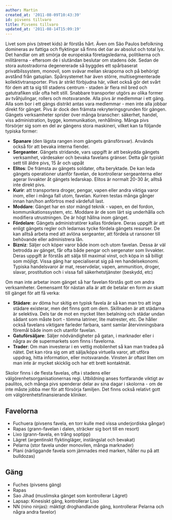 ```yaml
---
author: Martin
created_at: '2011-08-09T10:43:39'
id: pivsens tillvaro
title: Pivsens tillvaro
updated_at: '2011-08-14T15:09:19'
---
```

Livet som pivs (street kids) är förstås hårt. Även om São Paulos befolkning domineras av fattiga och flyktingar så finns det öar av absolut och total lyx. Det handlar om att smörja de europeiska företagsledarna, politikerna och militärerna - eftersom de i slutändan beslutar om stadens öde. Sedan de stora autostradorna degenererade så byggdes ett spårbaserat privatbilssystem, monovil, som svävar mellan skraporna och på behörigt avstånd från gatuplan. Spårsystemet har även större, multisegmenterade kollektivtransporter. Pivs är strikt förbjudna här, vilket också gör det svårt för dem att ta sig till stadens centrum - staden är flera mil bred och gatutrafiken står ofta helt still. Snabbare transporter utgörs av olika former av tvåhjulingar, rollers och motsvarande. Alla pivs är medlemmar i ett gäng. Alla som bor i ett gängs distrikt antas vara medlemmar - men inte alla jobbar direkt för gänget. Pivs är dock den främsta rekryteringsgrunden för gängen. Gängets verksamheter sprider över många branscher: säkerhet, handel, viss administration, bygge, kommunikation, renhållning. Många pivs försörjer sig som en del av gängens stora maskineri, vilket kan ta följande typiska former:

-   **Spanare** (den lägsta rangen inom gängets gränsförsvar). Används också för att bevaka interna fiender.
-   **Sergeanter**. Gängets stridande, vars uppgift är att beskydda gängets verksamhet, värdesaker och bevaka favelans gränser. Detta går typiskt sett till äldre pivs, 15 år och uppåt
-   **Elitos**: De främsta av gängets soldater, ofta beryktade. De kan leda gängets operationer utanför favelan, de kontrollerar sergeanterna eller agerar livvakter åt gängets ledarskap. Elitos är normalt 20-30 år, alltså inte direkt pivs.
-   **Kurir**: att transportera droger, pengar, vapen eller andra viktiga varor inom, eller i många fall utom, favelan. Kuriren testas många gånger innan han/hon anförtros med värdefull last.
-   **Moddare**: Gänget har en stor mängd teknik - vapen, en del fordon, kommunikationssystem, etc. Moddare är de som lärt sig underhålla och modifiera utrustningen. De är högt hållna inom gänget.
-   **Fördelare**: Gängets administratörer kallas fördelare. Deras uppgift är att enligt gängets regler och ledarnas tycke fördela gängets resurser. De kan alltså arbeta med att avlöna sergeanter, att fördela ut ransoner till behövande eller administrera lån.
-   **Bizniz**: Säljer och köper varor både inom och utom favelan. Dessa är väl betrodda av gänget, får ofta både pengar och sergenater som livvakter. Deras uppgift är förstås att sälja till maximal vinst, och köpa in så billigt som möjligt. Vissa gäng har specialiserat sig på ren handelsekonomi. Typiska handelsvaror är mat, reservdelar, vapen, ammunition, droger, slavar, prostitution och i vissa fall säkerhetstjänster (beskydd, etc)

Om man inte arbetar inom gänget så har favelan förstås gott om andra verksamheter. Gemensamt för nästan alla är att de betalar en form av skatt till gänget för att få verka:

-   **Städare**: av döma hur skitig en typisk favela är så kan man tro att inga städare existerar, men det finns gott om dem. Skillnaden är att städarna är selektiva. Dels tar de mot en mycket liten betalning och städar undan sådant som måste bort - tömma latriner, lite matrester, etc. De håller också favelans viktigare farleder farbara, samt samlar återvinningsbara föremål både inom och utanför favelan.
-   **Gatuförsäljare**: Säljer nödvändigheter på gatan, i marknader eller i några av de supermarkets som finns i favelorna.
-   **Trader**: Om man investerar i en vettig mobilenhet så kan man tradea på nätet. Det kan röra sig om att sälja/köpa virtuella varor, att utföra uppdrag, hitta information, eller motsvarande. Vinsten är oftast liten om man inte är mycket skicklig och har ett brett kontaktnät.

Skolor finns i de flesta favelas, ofta i stadens eller välgörenhetsorganisationernas regi. Utbildning anses fortfarande viktigt av paulitos, och många pivs spenderar delar av sina dagar i skolorna - om de inte måste jobba mer för att försörja familjen. Det finns också relativt gott om välgörenhetsfinansierande kliniker.

## Favelorna

-   Fuchuera (pivsens favela, en torr kulle med vissa underjordiska gångar)
-   Rapas (grann-favelan i dalen, sträcker sig bort till en resort)
-   Lixo (grann-favela, en trång soptipp)
-   Lägret (argentinskt flyktingläger, instängslat och bevakat)
-   Pelarna (stor favela under monovilen, många marknader)
-   Plani (närliggande favela som jämnades med marken, håller nu på att bulldozas)

## Gäng

-   Fuches (pivsens gäng)
-   Rapas
-   Sao Jihad (muslimska gänget som kontrollerar Lägret)
-   Lapsap: Kinesiskt gäng, kontrollerar Lixo
-   NN (nino ninjas): mäktigt droghandlande gäng, kontrollerar Pelarna och några andra favelor)